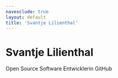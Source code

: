 ```yaml
---
navexclude: true
layout: default
title: 'Svantje Lilienthal'
---
```


# Svantje Lilienthal

Open Source Software Entwicklerin
GitHub